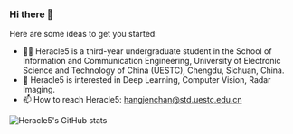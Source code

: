 ### Hi there 👋

Here are some ideas to get you started:

- 👨‍💻 Heracle5 is a third-year undergraduate student in the School of Information and Communication Engineering, University of Electronic Science and Technology of China (UESTC),         Chengdu, Sichuan, China. 
- 📕 Heracle5 is interested in Deep Learning, Computer Vision, Radar Imaging.
- 📫 How to reach Heracle5: hangjenchan@std.uestc.edu.cn

![Heracle5's GitHub stats](https://github-readme-stats.vercel.app/api?username=Heracle5&count_private=true)








